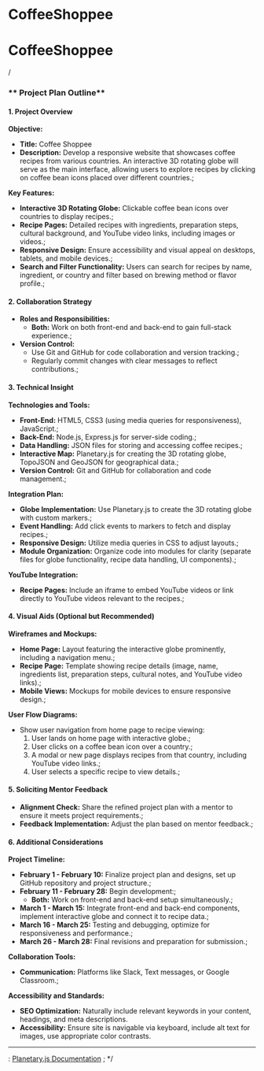 # CoffeeShoppee

# CoffeeShoppee

/

### ** Project Plan Outline**

#### **1. Project Overview**

**Objective:**

- **Title:** Coffee Shoppee
- **Description:** Develop a responsive website that showcases coffee recipes from various countries. An interactive 3D rotating globe will serve as the main interface, allowing users to explore recipes by clicking on coffee bean icons placed over different countries.;

**Key Features:**

- **Interactive 3D Rotating Globe:** Clickable coffee bean icons over countries to display recipes.;
- **Recipe Pages:** Detailed recipes with ingredients, preparation steps, cultural background, and YouTube video links, including images or videos.;
- **Responsive Design:** Ensure accessibility and visual appeal on desktops, tablets, and mobile devices.;
- **Search and Filter Functionality:** Users can search for recipes by name, ingredient, or country and filter based on brewing method or flavor profile.;

#### **2. Collaboration Strategy**

- **Roles and Responsibilities:** 
  - **Both:** Work on both front-end and back-end to gain full-stack experience.;
- **Version Control:** 
  - Use Git and GitHub for code collaboration and version tracking.;
  - Regularly commit changes with clear messages to reflect contributions.;

#### **3. Technical Insight**

**Technologies and Tools:**

- **Front-End:** HTML5, CSS3 (using media queries for responsiveness), JavaScript.;
- **Back-End:** Node.js, Express.js for server-side coding.;
- **Data Handling:** JSON files for storing and accessing coffee recipes.;
- **Interactive Map:** Planetary.js for creating the 3D rotating globe, TopoJSON and GeoJSON for geographical data.;
- **Version Control:** Git and GitHub for collaboration and code management.;

**Integration Plan:**

- **Globe Implementation:** Use Planetary.js to create the 3D rotating globe with custom markers.;
- **Event Handling:** Add click events to markers to fetch and display recipes.;
- **Responsive Design:** Utilize media queries in CSS to adjust layouts.;
- **Module Organization:** Organize code into modules for clarity (separate files for globe functionality, recipe data handling, UI components).;

**YouTube Integration:**

- **Recipe Pages:** Include an iframe to embed YouTube videos or link directly to YouTube videos relevant to the recipes.;

#### **4. Visual Aids (Optional but Recommended)**

**Wireframes and Mockups:**

- **Home Page:** Layout featuring the interactive globe prominently, including a navigation menu.;
- **Recipe Page:** Template showing recipe details (image, name, ingredients list, preparation steps, cultural notes, and YouTube video links).;
- **Mobile Views:** Mockups for mobile devices to ensure responsive design.;

**User Flow Diagrams:**

- Show user navigation from home page to recipe viewing:
  1. User lands on home page with interactive globe.;
  2. User clicks on a coffee bean icon over a country.;
  3. A modal or new page displays recipes from that country, including YouTube video links.;
  4. User selects a specific recipe to view details.;

#### **5. Soliciting Mentor Feedback**

- **Alignment Check:** Share the refined project plan with a mentor to ensure it meets project requirements.;
- **Feedback Implementation:** Adjust the plan based on mentor feedback.;

#### **6. Additional Considerations**

**Project Timeline:**

- **February 1 - February 10:** Finalize project plan and designs, set up GitHub repository and project structure.;
- **February 11 - February 28:** Begin development:;
  - **Both:** Work on front-end and back-end setup simultaneously.;
- **March 1 - March 15:** Integrate front-end and back-end components, implement interactive globe and connect it to recipe data.;
- **March 16 - March 25:** Testing and debugging, optimize for responsiveness and performance.;
- **March 26 - March 28:** Final revisions and preparation for submission.;

**Collaboration Tools:**

- **Communication:** Platforms like Slack, Text messages, or Google Classroom.;


**Accessibility and Standards:**

- **SEO Optimization:** Naturally include relevant keywords in your content, headings, and meta descriptions.
- **Accessibility:** Ensure site is navigable via keyboard, include alt text for images, use appropriate color contrasts.

********************************************


: [Planetary.js Documentation](https://planetaryjs.com/documentation/)  ;
*/
